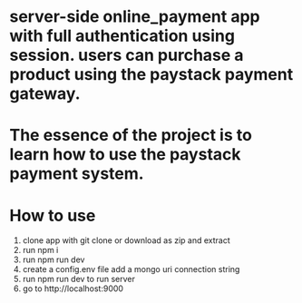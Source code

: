 # server-side online_payment app with full authentication using session. users can purchase a product using the paystack payment gateway.

# The essence of the project is to learn how to use the paystack payment system.
# How to use
1. clone app with git clone or download as zip and extract
2. run npm i
3. run npm run dev
4. create a config.env file add a mongo uri connection string
5. run npm run dev to run server
6. go to http://localhost:9000  
